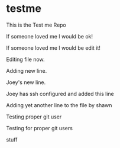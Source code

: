 # testme
This is the Test me Repo

If someone loved me I would be ok!

If someone loved me I would be edit it!

Editing file now.

Adding new line.

Joey's new line.

Joey has ssh configured and added this line

Adding yet another line to the file by shawn

Testing proper git user

Testing for proper git users

stuff
